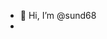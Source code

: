 - 👋 Hi, I’m @sund68
- 
<!---
sund68/sund68 is a ✨ special ✨ repository because its `README.md` (this file) appears on your GitHub profile.
You can click the Preview link to take a look at your changes.
--->
